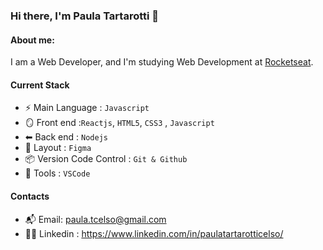 ### Hi there, I'm Paula Tartarotti 👋

#### About me:
 I am a Web Developer, and I'm studying Web Development at [Rocketseat](https://www.rocketseat.com.br).

#### Current Stack
- ⚡️ Main Language : `Javascript`
- 🪞 Front end :`Reactjs`, `HTML5`, `CSS3` , `Javascript`
- ⬅ Back end : `Nodejs`
- 🎨 Layout : `Figma`
- 📦 Version Code Control : `Git & Github`
- 🔨 Tools : `VSCode`

#### Contacts
- 📬 Email: paula.tcelso@gmail.com
- 👩‍🦰 Linkedin : https://www.linkedin.com/in/paulatartarotticelso/

